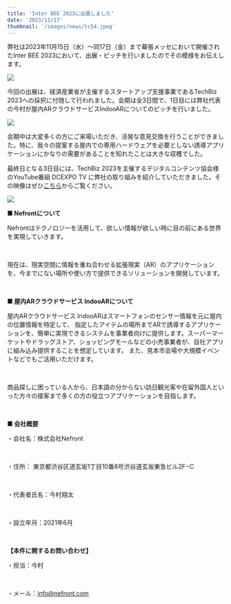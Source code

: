 ```yaml
---
title: 'Inter BEE 2023に出展しました'
date: '2023/11/17'
thumbnail: '/images/news/tc54.jpeg'
---
```


弊社は2023年11月15日（水）～同17日（金）まで幕張メッセにおいて開催されたInter BEE 2023において、出展・ピッチを行いましたのでその模様をお伝えします。

<img src="\images/news/PB170921.jpg" />

今回の出展は、経済産業省が主催するスタートアップ支援事業であるTechBiz 2023への採択に付随して行われました。会期は全3日間で、1日目には弊社代表の今村が屋内ARクラウドサービスIndooARについてのピッチを行いました。

<img src="/images/news/PB150842.jpeg" />

会期中は大変多くの方にご来場いただき、活発な意見交換を行うことができました。特に、我々の提案する屋内での専用ハードウェアを必要としない誘導アプリケーションにかなりの需要があることを知れたことは大きな収穫でした。

最終日となる3日目には、TechBiz 2023を主催するデジタルコンテンツ協会様のYouTube番組 DCEXPO TV に弊社の取り組みを紹介していただきました。その映像はぜひ<a href="https://www.youtube.com/watch?v=DdGYyqYJ6JA" rel="noopener noreferrer">こちら</a>からご覧ください。

<img src="/images/news/PB170891.jpeg" />

<br />

<strong>■ Nefrontについて</strong>

Nefrontはテクノロジーを活用して、欲しい情報が欲しい時に目の前にある世界を実現していきます。

<br />

現在は、現実空間に情報を重ね合わせる拡張現実（AR）のアプリケーションを、今までにない場所や使い方で提供できるソリューションを開発しています。

<br />

<strong>■ 屋内ARクラウドサービス IndooARについて</strong>

屋内ARクラウドサービス IndooARはスマートフォンのセンサー情報を元に屋内の位置情報を特定して、 指定したアイテムの場所までARで誘導するアプリケーションを、簡単に実現できるシステムを事業者向けに提供します。スーパーマーケットやドラッグストア、ショッピングモールなどの小売事業者が、自社アプリに組み込み提供することを想定しています。 また、見本市会場や大規模イベントなどでもご活用いただけます。

<br />

商品探しに困っている人から、日本語の分からない訪日観光客や在留外国人といった方々の接客まで多くの方の役立つアプリケーションを目指します。

<br />

<strong>■ 会社概要</strong>

・会社名：株式会社Nefront

<br />

・住所： 東京都渋谷区道玄坂1丁目10番8号渋谷道玄坂東急ビル2F−C

<br />

・代表者氏名：今村翔太

<br />

・設立年月：2021年6月

<br />

<strong>【本件に関するお問い合わせ】</strong>

・担当：今村

<br />

・メール：info@nefront.com
